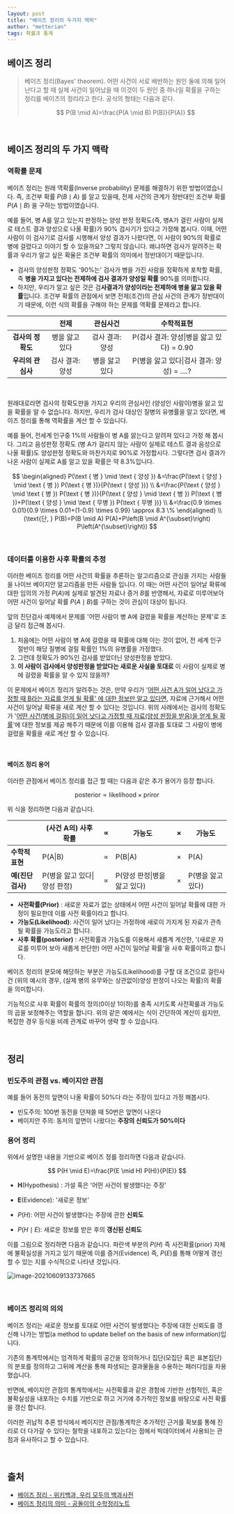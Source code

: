 ```yaml
---
layout: post
title: "베이즈 정리의 두가지 맥락"
author: "metterian"
tags: 확률과 통계
---
```

## 베이즈 정리

> 베이즈 정리(Bayes' theorem). 어떤 사건이 서로 배반하는 원인 둘에 의해 일어난다고 할 때 실제 사건이 일어났을 때 이것이 두 원인 중 하나일 확률을 구하는 정리를 베이즈의 정리라고 한다. 공식의 형태는 다음과 같다.
>
> $$
> P(B \mid A)=\frac{P(A \mid B) P(B)}{P(A)}
> $$

<br>

## 베이즈 정리의 두 가지 맥락

### 역확률 문제

베이즈 정리는 원래 역확률(Inverse probability) 문제를 해결하기 위한 방법이였습니다. 즉, 조건부 확률 $P(B \mid A)$ 를 알고 있을때, 전제 사건의 관계가 정반대인 조건부 확률 $P(A \mid B)$ 을 구하는 방법이였습니다.

예를 들어, 병 A를 알고 있는지 판정하는 양성 판정 정확도(즉, 병A가 결린 사람이 실제로 테스트 결과 양성으로 나올 확률)가 90% 검사기가 있다고 가정해 봅시다. 이때, 어떤 사람이 이 검사기로 검사를 시행해서 양성 결과가 나왔다면, 이 사람이 90%의 확률로 병에 걸렸다고 이야기 할 수 있을까요? 그렇지 않습니다. 왜냐하면 검사가 알려주는 확률과 우리가 알고 싶은 확율은 조건부 확률의 의미에서 정반대이기 때문입니다.

- 검사의 양성판정 정확도 '90%는' 검사가 병을 가진 사람을 정확하게 포착할 확률, 즉 **병을 가지고 있다는 전제하에 검사 결과가 양성일 확률** 90%를 의미합니다.
- 하지만, 우리가 알고 싶은 것은 검**사결과가 양성이라는 전제하에 병을 앓고 있을 확률**입니다. 조건부 확률의 관점에서 보면 전제(조건)의 관심 사건의 관계가 정반대이기 때문에, 이런 식의 확률을 구해야 하는 문제를 역확률 문제라고 합니다.



|                   |      전제       |  **관심사건**   |                 수학적표현                 |
| :---------------: | :-------------: | :-------------: | :----------------------------------------: |
| **검사의 정확도** | 병을 앓고 있다  | 검사 결과: 양성 | P(검사 결과: 양성\|병을 앓고 있다) = 0.90  |
| **우리의 관심사** | 검사 결과: 양성 | 병을 앓고 있다  | P(병을 앓고 있다\|검사 결과: 양성) = ....? |

<br>

원래대로라면 검사의 정확도만을 가지고 우리의 관심사인 (양성인 사람이)병을 앓고 있을 확률을 알 수 없습니다. 하지만, 우리가 검사 대상인 질병의 유병률을 알고 있다면, 베이즈 정리를 통해 역확률을 계산 할 수 있습니다.

예를 들어, 전세계 인구중 1%의 사람들이 병 A를 앓는다고 알려져 있다고 가정 해 봅시다. 그리고 음성판정 정확도 (병 A가 걸리지 않는 사람이 실제로 테스트 결과 음성으로 나올 확률)도 양성판정 정확도와 마찬가지로 90%로 가정합시다. 그렇다면 검사 결과가 나온 사람이 실제로 A를 알고 있을 확률은 약 8.3%입니다.

$$
\begin{aligned}
P(\text { 병 } \mid \text { 양성 }) &=\frac{P(\text { 양성 } \mid \text { 병 }) P(\text { 병 })}{P(\text { 양성 })} \\
&=\frac{P(\text { 양성 } \mid \text { 병 }) P(\text { 병 })}{P(\text { 양성 } \mid \text { 병 }) P(\text { 병 })+P(\text { 양성 } \mid \text { 무병 }) P(\text { 무병 })} \\
&=\frac{0.9 \times 0.01}{0.9 \times 0.01+(1-0.9) \times 0.99} \approx 8.3 \%
\end{aligned} \\
(\text{단, } P(B)=P(B \mid A) P(A)+P\left(B \mid A^{\subset}\right) P\left(A^{\subset}\right))
$$

<br>

### 데이터를 이용한 사후 확률의 추정

이러한 베이즈 정리를 어떤 사건의 확률을 추론하는 알고리즘으로 관심을 가지는 사람들을 나이브 베이지안 알고리즘을 만든 사람들 입니다. 이 때는 어떤 사건이 일어날 확류에 대한 임의의 가정 $P(A)$에 실제로 발견된 자료나 증거 $B$를 반영해서, 자료로 미루어보아 어떤 사건이 일어날 확률 $P(A \mid B)$를 구하는 것이 관심이 대상이 됩니다.

앞의 진단검사 예제에서 문제를 '어떤 사람이 병 A에 걸렸을 확률을 계산하는 문제'로 조금 달리 접근해 봅시다.

1. 처음에는 어떤 사람이 병 A에 걸렸을 때 확률에 대해 아는 것이 없어, 전 세계 인구 절반이 해당 질병에 걸릴 확률인 1%의 유병률을 가정했다.
2. 그런데 정확도가 90%인 검사를 받았더닌 양성판정을 받았다.
3. **이 사람이 검사에서 양성판정을 받았다는 새로운 사실을 토대로** 이 사람이 실제로 병에 걸렸을 확률을 알 수 있지 않을까?

이 문제에서 베이즈 정리가 알려주는 것은, 만약 우리가 '<u>어떤 사건 A가 일어 났다고 가정할 때 B라는 자료를 얻게 될 확률' 에 대한 정보만 알고 있다면</u>, 자료에 근거해서 어떤 사건이 일어날 확류을 새로 계산 할 수 있다는 것입니다. 위의 사례에서는 검사의 정확도가 '<u>어떤 사건(병에 걸림)이 일어 낫다고 가정할 때 자료(양성 판정을 받음)을 얻게 될 확률</u>'에 대한 정보를 제공 해주기 때문에 이를 이용해 검사 결과를 토대로 그 사람이 병에 걸렸을 확률을 새로 계산 할 수 있습니다.

<br>

#### 베이즈 정리 용어

이러한 관점에서 베이즈 정리를 접근 할 때는 다음과 같은 추가 용어가 등장 합니다.

$$
\text{posterior} \propto \text{likelihood} \times \text{priror}
$$

위 식을 정리하면 다음과 같습니다.

|                  | **(사건 A의) 사후 확률**     | $\propto$ | **가능도**                   | $\times$ | **가능도**        |
| ---------------- | ---------------------------- | --------- | ---------------------------- | -------- | ----------------- |
| **수학적 표현**  | P(A\|B)                      | $\propto$ | P(B\|A)                      | $\times$ | P(A)              |
| **예(진단검사)** | P(병을 앓고 있다\|양성 판정) | $\propto$ | P(양성 판정\|병을 앓고 있다) | $\times$ | P(병을 앓고 있다) |

- **사전확률(Prior)** : 새로운 자료가 없는 상태에서 어떤 사건이 일어날 확률에 대한 가정이 필요한데 이를 사전 확률이라고 합니다.
- **가능도(Likelihood)**: 사건이 일어 났다는 가정하에 새로이 가지게 된 자료가 관측될 확률을 가능도라고 합니다.
- **사후 확률(posterior)** : 사전확률과 가능도를 이용해서 새롭계 게산한, '(새로운 자료를 미루어 보아 새롭게 판단한) 어떤 사건이 일어날 확률'을 사후 확률이하고 합니다.

베이즈 정리의 분모에 해당하는 부분은 가능도(Likelihood)를 구할 대 조건으로 걸린사건 (위의 예시의 경우, (실제 병의 유무와는 상관없이)양성 판정이 나오는 확률)의 확률을 의미합니다.


기능적으로 사후 확률이 확률의 정의(0이상 1이하)를 충족 시키도록 사전확룰과 가능도의 곱을 보정해주는 역할을 합니다. 위의 같은 예에서는 식이 간단하여 계산이 쉽지만, 복잡한 경우 등식을 비례 관계로 바꾸어 생략 할 수 있습니다.

<br>

## 정리

### 빈도주의 관점 vs. 베이지안 관점

예를 들어 동전의 앞면이 나올 확률이 50%다 라는 주장이 있다고 가정 해봅시다.

- 빈도주의: 100번 동전을 던져쓸 때 50번은 앞면이 나온다
- 베이지안 주의: 동저의 앞면이 나왔다는 **주장의 신뢰도가 50%이다**

### 용어 정리

위에서 설명한 내용을 기반으로 베이즈 정를 정리하면 다음과 같습니다.

$$
P(H \mid E)=\frac{P(E \mid H) P(H)}{P(E)}
$$

- **H**(Hypothesis) : 가설 혹은 '어떤 사건이 발생했다는 주장'
- **E**(Evidence): '새로운 정보'



- $P(H)$: 어떤 사건이 발생했다는 주장에 관한 **신뢰도**
- $P(H\mid E)$: 새로운 정보를 받은 후의 **갱신된 신뢰도**

이를 그림으로 정리하면 다음과 같습니다. 파란색 부분의 $P(H)$ 즉 사전확률(prior) 자체에 불확실성을 가지고 있기 때문에 이를 증거(Evidence) 즉, $P(E)$를 통해 어떻게 갱신 할 수 있는 지를 수식적으로 나타낸 것입니다.

![image-20210609133737665](https://i.loli.net/2021/06/09/oflTJVI7j8AeGMi.png)

<br>

### 베이즈 정리의 의의

베이즈 정리는 새로운 정보를 토대로 어떤 사건이 발생했다는 주장에 대한 신뢰도를 갱신해 나가는 방법(a method to update belief on the basis of new information)입니다.

기존의 통계학에서는 엄격하게 확률의 공간을 정의하거나 집단(모집단 혹은 표본집단)의 분포를 정의하고 그뒤에 계산을 통해 파생되는 결과물들을 수용하는 패러다임을 차용했습니다.

반면에, 베이지안 관점의 통계학에서는 사전확률과 같은 경험에 기반한 선험적인, 혹은 불확실성을 내포하는 수치를 기반으로 하고 거기에 추가적인 정보를 바탕으로 사전 확률을 갱신 합니다.

이러한 귀납적 추론 방식에서 베이지안 관점/통계학은 추가적인 근거를 확보를 통해 진리로 더 다가갈 수 있다는 철학을 내포하고 있는다는 점에서 빅데이터에서 사용되는 관점과 유사하다고 할 수 있습니다.

<br>

## 출처

- [베이즈 정리 - 위키백과, 우리 모두의 백과사전](https://ko.wikipedia.org/wiki/%EB%B2%A0%EC%9D%B4%EC%A6%88_%EC%A0%95%EB%A6%AC)
- [베이즈 정리의 의미 - 공돌이의 수학정리노트](https://angeloyeo.github.io/2020/01/09/Bayes_rule.html)
